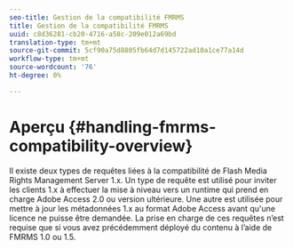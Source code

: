 ```yaml
---
seo-title: Gestion de la compatibilité FMRMS
title: Gestion de la compatibilité FMRMS
uuid: c8d36281-cb20-4716-a58c-209e012a69bd
translation-type: tm+mt
source-git-commit: 5cf90a75d8805fb64d7d145722ad10a1ce77a14d
workflow-type: tm+mt
source-wordcount: '76'
ht-degree: 0%

---
```



# Aperçu {#handling-fmrms-compatibility-overview}

Il existe deux types de requêtes liées à la compatibilité de Flash Media Rights Management Server 1.x. Un type de requête est utilisé pour inviter les clients 1.x à effectuer la mise à niveau vers un runtime qui prend en charge Adobe Access 2.0 ou version ultérieure. Une autre est utilisée pour mettre à jour les métadonnées 1.x au format Adobe Access avant qu&#39;une licence ne puisse être demandée. La prise en charge de ces requêtes n’est requise que si vous avez précédemment déployé du contenu à l’aide de FMRMS 1.0 ou 1.5.